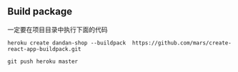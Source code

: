 ## Build package 
一定要在项目目录中执行下面的代码

`heroku create dandan-shop --buildpack  https://github.com/mars/create-react-app-buildpack.git`

`git push heroku master`

